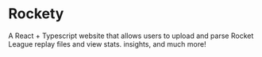 # Rockety
A React + Typescript website that allows users to upload and parse Rocket League replay files and view stats. insights, and much more! 
